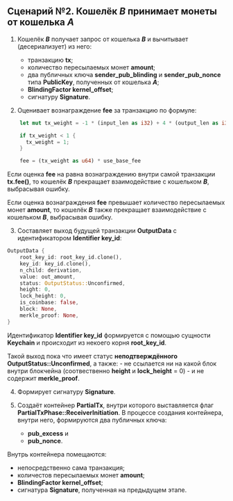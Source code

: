 ## Сценарий №2. Кошелёк ***B*** принимает монеты от кошелька ***A***

1. Кошелёк ***B*** получает запрос от кошелька ***B*** и вычитывает (десериализует) из него:
    - транзакцию **tx**;
    - количество пересылаемых монет **amount**;
    - два публичных ключа  **sender_pub_blinding** и **sender_pub_nonce** типа **PublicKey**, полученных от кошелька ***A***;
    - **BlindingFactor kernel_offset**;
    - сигнатуру **Signature**.
    
2. Оценивает вознаграждение **fee** за транзакцию по формуле:   

```rust
    let mut tx_weight = -1 * (input_len as i32) + 4 * (output_len as i32) + 1;

    if tx_weight < 1 {
      tx_weight = 1;
    }

    fee = (tx_weight as u64) * use_base_fee
```

Если оценка **fee** на равна вознаграждению внутри самой транзакции **tx.fee()**, то кошелёк ***B*** прекращает взаимодействие с кошельком ***B***, выбрасывая ошибку.

Если оценка вознаграждения **fee** превышает количество пересылаемых монет **amount**, то кошелёк ***B*** также прекращает взаимодействие с кошельком ***B***, выбрасывая ошибку.

3. Составляет выход будущей транзакции **OutputData** с идентификатором **Identifier key_id**:

```rust
OutputData {
    root_key_id: root_key_id.clone(),
    key_id: key_id.clone(),
    n_child: derivation,
    value: out_amount,
    status: OutputStatus::Unconfirmed,
    height: 0,
    lock_height: 0,
    is_coinbase: false,
    block: None,
    merkle_proof: None,
}
```

Идентификатор **Identifier key_id** формируется с помощью сущности **Keychain** и происходит из некоего корня **root_key_id**.

Такой выход пока что имеет статус **неподтверждённого OutputStatus::Unconfirmed**, а также: 
    - не ссылается ни на какой блок внутри блокчейна (соотвественно **height** и **lock_height** = 0)
    - и не содержит **merkle_proof**.
   
4. Формирует сигнатуру **Signature**.

5. Создаёт контейнер **PartialTx**, внутри которого выставляется флаг **PartialTxPhase::ReceiverInitiation**. В процессе создания контейнера, внутри него, формируются два публичных ключа:

   - **pub_excess** и
   - **pub_nonce**.

Внутрь контейнера помещаются:

   - непосредственно сама транзакция;
   - количестов пересылаемых монет **amount**;
   - **BlindingFactor kernel_offset**;
   - cигнатура **Signature**, полученная на предыдущем этапе.
   
